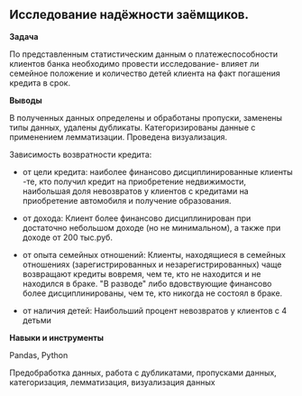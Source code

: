 ## Исследование надёжности заёмщиков.


**Задача**   

По представленным статистическим данным о платежеспособности клиентов банка необходимо провести исследование- влияет ли семейное положение и количество детей клиента на факт погашения кредита в срок. 


**Выводы**


В полученных данных определены и обработаны пропуски, заменены типы данных, удалены дубликаты. Категоризированы данные с применением лемматизации. Проведена визуализация.

Зависимость возвратности кредита:

- от цели кредита: наиболее финансово дисциплинированные  клиенты -те, кто получил кредит на приобретение недвижимости, наибольшая доля невозвратов у клиентов с кредитами на приобретение автомобиля и получение образования.

- от дохода: Клиент более финансово дисциплинирован при достаточно небольшом доходе (но не минимальном), а также при доходе от 200 тыс.руб.

- от опыта семейных отношений: Клиенты, находящиеся в семейных отношениях (зарегистрированных и незарегистрированных) чаще возвращают кредиты вовремя, чем те, кто не находится и не находился в браке. "В разводе" либо вдовствующие финансово более дисциплинированы, чем те, кто никогда не состоял в браке.

- от наличия детей: Наибольший процент невозвратов у клиентов с 4 детьми


**Навыки и инструменты**  


Pandas, Python


Предобработка данных, работа с дубликатами, пропусками данных, категоризация, лемматизация, визуализация данных
